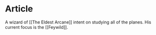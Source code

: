 
# Article
A wizard of [[The Eldest Arcane]] intent on studying all of the planes. His current focus is the [[Feywild]].